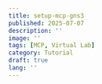 ```yaml
---
title: setup-mcp-gns3
published: 2025-07-07
description: ''
image: ''
tags: [MCP, Virtual Lab]
category: Tutorial
draft: true 
lang: ''
---
```

